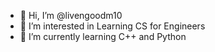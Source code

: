 - 👋 Hi, I’m @livengoodm10
- 👀 I’m interested in Learning CS for Engineers
- 🌱 I’m currently learning C++ and Python


<!---
livengoodm10/livengoodm10 is a ✨ special ✨ repository because its `README.md` (this file) appears on your GitHub profile.
You can click the Preview link to take a look at your changes.
--->
